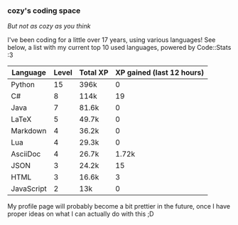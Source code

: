 ### cozy's coding space
*But not as cozy as you think*

I've been coding for a little over 17 years, using various languages! See below, a list with my current top 10 used languages, powered by Code::Stats :3
    
| Language | Level | Total XP | XP gained (last 12 hours) |
| --- | --- | --- | --- |
| Python | 15 | 396k | 0 |
| C# | 8 | 114k | 19 |
| Java | 7 | 81.6k | 0 |
| LaTeX | 5 | 49.7k | 0 |
| Markdown | 4 | 36.2k | 0 |
| Lua | 4 | 29.3k | 0 |
| AsciiDoc | 4 | 26.7k | 1.72k |
| JSON | 3 | 24.2k | 15 |
| HTML | 3 | 16.6k | 3 |
| JavaScript | 2 | 13k | 0 |
    
My profile page will probably become a bit prettier in the future, once I have proper ideas on what I can actually do with this ;D